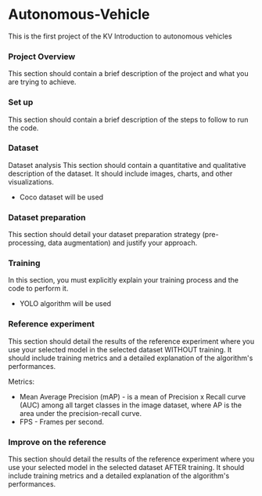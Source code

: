 # Autonomous-Vehicle
This is the first project of the KV Introduction to autonomous vehicles

### Project Overview
This section should contain a brief description of the project and what you are trying to achieve.



### Set up
This section should contain a brief description of the steps to follow to run the code.

### Dataset
Dataset analysis
This section should contain a quantitative and qualitative description of the dataset. It should include images, charts, and other visualizations.

- Coco dataset will be used

### Dataset preparation
This section should detail your dataset preparation strategy (pre-processing, data augmentation) and justify your approach.

### Training
In this section, you must explicitly explain your training process and the code to perform it.

- YOLO algorithm will be used

### Reference experiment
This section should detail the results of the reference experiment where you use your selected model in the selected dataset WITHOUT training. It should include training metrics and a detailed explanation of the algorithm's performances.

Metrics:
- Mean Average Precision (mAP) - is a mean of Precision x Recall curve (AUC) among all target classes in the image dataset, where AP is the area under the precision-recall curve.
- FPS - Frames per second.


### Improve on the reference
This section should detail the results of the reference experiment where you use your selected model in the selected dataset AFTER training. It should include training metrics and a detailed explanation of the algorithm's performances.